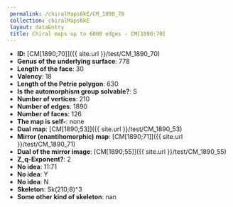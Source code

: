 ```yaml
--- 
 permalink: /chiralMaps6kE/CM_1890_70 
 collection: chiralMaps6kE
 layout: dataEntry
 title: Chiral maps up to 6000 edges - CM[1890;70]
---
```


- **ID**: [CM[1890;70]]({{ site.url }}/test/CM_1890_70)
- **Genus of the underlying surface**: 778
- **Length of the face**: 30
- **Valency**: 18
- **Length of the Petrie polygon**: 630
- **Is the automorphism group solvable?**: S
- **Number of vertices**: 210
- **Number of edges**: 1890
- **Number of faces**: 126
- **The map is self-**: none
- **Dual map**: [CM[1890;53]]({{ site.url }}/test/CM_1890_53)
- **Mirror (enantihomorphic) map**: [CM[1890;71]]({{ site.url }}/test/CM_1890_71)
- **Dual of the mirror image**: [CM[1890;55]]({{ site.url }}/test/CM_1890_55)
- **Z_q-Exponent?**: 2
- **No idea**:  11:71
- **No idea**: Y
- **No idea**: N
- **Skeleton**: Sk(210;8)^3
- **Some other kind of skeleton**: nan

